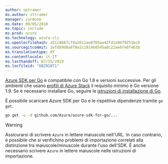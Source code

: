 ```yaml
---
author: sptramer
ms.author: sttramer
manager: carmonm
ms.date: 09/05/2018
ms.topic: include
ms.prod: azure
ms.technology: azure-cli
ms.openlocfilehash: a51c8667c74a2611ae8769aa42fd1a94f9253bc8
ms.sourcegitcommit: 2efdb9d8a8f8a2c1914bd545a8c22ae6fe0f463b
ms.translationtype: HT
ms.contentlocale: it-IT
ms.lasthandoff: 07/15/2019
ms.locfileid: "68291871"
---
```

[Azure SDK per Go](https://github.com/Azure/azure-sdk-for-go) è compatibile con Go 1.8 e versioni successive. Per gli ambienti che usano [profili di Azure Stack](/azure/azure-stack/user/azure-stack-version-profiles-go) il requisito minimo è Go versione 1.9.
Se è necessario installare Go, seguire le [istruzioni di installazione di Go](https://golang.org/doc/install).

È possibile scaricare Azure SDK per Go e le rispettive dipendenze tramite `go get`.

```bash
go get -u -d github.com/Azure/azure-sdk-for-go/...
```

> [!WARNING]
> Assicurarsi di scrivere `Azure` in lettere maiuscole nell'URL. In caso contrario, è possibile che si verifichino problemi di importazione correlati alla distinzione tra maiuscole/minuscole durante l'uso dell'SDK. È anche necessario scrivere `Azure` in lettere maiuscole nelle istruzioni di importazione.
